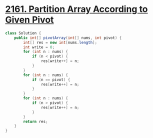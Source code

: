 # [2161. Partition Array According to Given Pivot](https://leetcode.com/problems/partition-array-according-to-given-pivot/)

```java
class Solution {
    public int[] pivotArray(int[] nums, int pivot) {
        int[] res = new int[nums.length];
        int write = 0;
        for (int n : nums) {
            if (n < pivot) {
                res[write++] = n;
            }
        }
        for (int n : nums) {
            if (n == pivot) {
                res[write++] = n;
            }
        }
        for (int n : nums) {
            if (n > pivot) {
                res[write++] = n;
            }
        }
        return res;
    }
}
```
